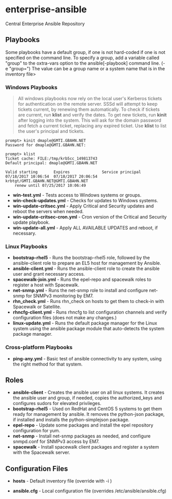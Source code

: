 # enterprise-ansible
Central Enterprise Ansible Repository

## Playbooks
Some playbooks have a default group, if one is not hard-coded if one is
not specified on the command line.  To specify a group, add a variable
called "group" to the oxtra-vars option to the ansible[-playbook] 
command line. (-e "group=<value>") The value can be a group name or a
system name that is in the inventory file>

### Windows Playbooks
> All windows playbooks now rely on the local user's Kerberos tickets for 
> authentication on the remote server.  SSSd will attempt to keep tickets
> current, by renewing them automatically.  To check if tickets are current, 
> run __klist__ and verify the dates.  To get new tickets, run __kinit__ 
> after logging into the system.  This will ask for the domain
> password and fetch a current ticket, replacing any expired ticket.  Use
> __klist__ to list the user's principal and tickets.
```
prompt> kinit dmaple@GMTI.GBAHN.NET
Password for dmaple@GMTI.GBAHN.NET:

prompt> klist
Ticket cache: FILE:/tmp/krb5cc_149813743
Default principal: dmaple@GMTI.GBAHN.NET

Valid starting       Expires              Service principal
07/18/2017 10:06:54  07/18/2017 20:06:54  krbtgt/GMTI.GBAHN.NET@GMTI.GBAHN.NET
	renew until 07/25/2017 10:06:49
```

 * __win-test.yml__ - Tests access to Windows systems or groups.
 * __win-check-updates.yml__ - Checks for updates to Windows systems.
 * __win-update-critsec.yml__ - Apply Critical and Security updates and reboot the servers when needed.
 * __win-update-critsec-cron.yml__ - Cron version of the Critical and Security update playbook.
 * __win-update-all.yml__ - Apply ALL AVAILABLE UPDATES and reboot, if necessary.
  
### Linux Playbooks
 * __bootstrap-rhel5__ - Runs the bootstrap-rhel5 role, followed by the ansible-client role to prepare an EL5 host for management by Ansible.
 * __ansible-client.yml__ - Runs the ansible-client role to create the ansible user and grant necessary access.
 * __spacewalk-join.yml__ - Runs the epel-repo and spacewalk roles to register a host with Spacewalk.
 * __net-snmp.yml__ - Runs the net-snmp role to install and configure net-snmp for SNMPv3 monitoring by EM7.
 * __rhn_check.yml__ - Runs rhn_check on hosts to get them to check-in with Spacewalk or Satellite.
 * __rhncfg-client.yml__ - Runs rhncfg to list configuration channels and verify configuration files (does not make any changes.)
 * __linux-update.yml__ - Runs the default package manager for the Linux system using the ansible package module that auto-detects the system package manager.

### Cross-platform Playbooks
 * __ping-any.yml__ - Basic test of ansible connectivity to any system, using 
 the right method for that system.

## Roles

 * __ansible-client__ - Creates the ansible user on all linux systems.  It creates the ansible user and group, if needed, copies the authorized_keys and configures sudors for elevated privileges.
 * __bootstrap-rhel5__ - Used on RedHat and CentOS 5 systems to get them ready for management by ansible.  It removes the python-json package, if installed and installs the python-simplejson package.
 * __epel-repo__ - Update some packages and install the epel repository configuration for yum.
 * __net-snmp__ - Install net-snmp packages as needed, and configure snmpd.conf for SNMPv3 access by EM7.
 * __spacewalk__ - Install spacewalk client packages and register a system with the Spacewalk server.

## Configuration Files

 * __hosts__ - Default inventory file (override with -i <filename>)

 * __ansible.cfg__ - Local configuration file (overrides /etc/ansible/ansible.cfg)

